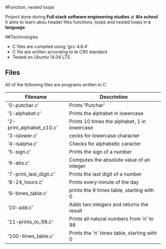 #Function, nested loops 

Project done during **Full stack software engineering studies** at **Alx school**. It aims to learn abou header files functions, loops and nested loops in **c language**.

##Technologies 
* C files are compiled using 'gcc 4.8.4'
* C file are written according to te C90 standard 
* Tested on Ubuntu 14.04 LTS 

## Files 
All of the following files are programs written in C:

| Filename | Descriotion |
| -------- | ----------- |
| '0-putchar.c' | Prints 'Putchar' |
| '1-alphabet.c' | Prints the alphabet in lowercase |
| '2-print_alphabet_x10.c' | Prints 10 times the alphabet, 1 in lowercase |
| '3-islower.c' | cecks for lowercase character |
| '4-isalpha.c' | Checks for alphabetic caracter |
| '5-sign.c' | Prints the sign of a number |
| '6-abs.c' | Computes the absolute value of an integer |
| '7-print_last_digit.c' | Prints the last digit of a number |
| '8-24_hours.c' | Prints every minute of the day |
| '9-times_table.c' | prints the 9 times table, starting with 0 |
| '10-add.c' | Adds two integers and returns the result |
| '11-prints_to_98.c' | Prints all natural numbers from 'n' to 98 |
| '100-times_table.c' | Prints the 'n' times table, starting with 0 |
